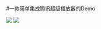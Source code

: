 #一款简单集成腾讯超级播放器的Demo

![](https://github.com/TencenPlay/screenshot/01.png)
![](https://github.com/TencenPlay/screenshot/02.png)

